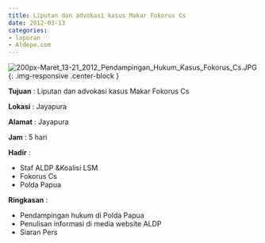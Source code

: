 ```yaml
---
title: Liputan dan advokasi kasus Makar Fokorus Cs
date: 2012-03-13
categories:
- laporan
- Aldepe.com
---
```

![200px-Maret_13-21_2012_Pendampingan_Hukum_Kasus_Fokorus_Cs.JPG](/uploads/200px-Maret_13-21_2012_Pendampingan_Hukum_Kasus_Fokorus_Cs.JPG){: .img-responsive .center-block }

**Tujuan** : Liputan dan advokasi kasus Makar Fokorus Cs

**Lokasi** : Jayapura

**Alamat** : Jayapura

**Jam** : 5 hari

**Hadir** : 
* Staf ALDP &Koalisi LSM
* Fokorus Cs
* Polda Papua

**Ringkasan** : 
* Pendampingan hukum di Polda Papua
* Penulisan informasi di media website ALDP
* Siaran Pers
